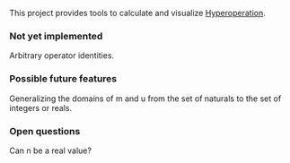 This project provides tools to calculate and visualize [Hyperoperation](https://en.wikipedia.org/wiki/Hyperoperation). 

### Not yet implemented

Arbitrary operator identities. 

### Possible future features

Generalizing the domains of m and u from the set of naturals to the set of integers or reals.

### Open questions

Can n be a real value?